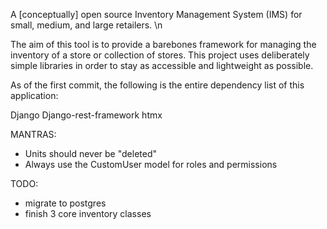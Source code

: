 A [conceptually] open source Inventory Management System (IMS) for small, medium, and large retailers. \n

The aim of this tool is to provide a barebones framework for managing the inventory of a store or collection of stores. This project uses deliberately simple libraries in order to stay as accessible and lightweight as possible.

As of the first commit, the following is the entire dependency list of this application:

Django
Django-rest-framework
htmx

MANTRAS:
- Units should never be "deleted"
- Always use the CustomUser model for roles and permissions

TODO:
- migrate to postgres
- finish 3 core inventory classes